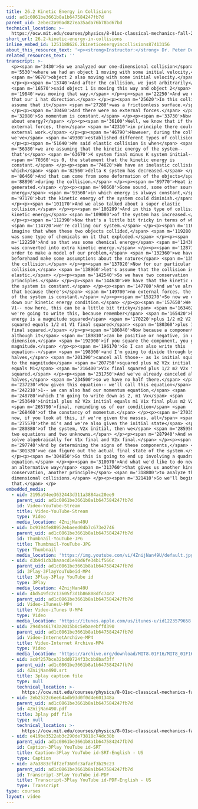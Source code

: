 ```yaml
---
title: 26.2 Kinetic Energy in Collisions
uid: ad1c0861be3661b8a1b647584247fb7d
parent_uid: 2ebec2a90ad827ea35ada76b78bd67bd
technical_location: >-
  https://ocw.mit.edu/courses/physics/8-01sc-classical-mechanics-fall-2016/week-9-collision-theory/26.2-kinetic-energy-in-collisions/26.2-kinetic-energy-in-collisions
short_url: 26.2-kinetic-energy-in-collisions
inline_embed_id: 1251188626.2kineticenergyincollisions87413156
about_this_resource_text: '<p><strong>Instructor:</strong> Dr. Peter Dourmashkin</p>'
related_resources_text: ''
transcript: >-
  <p><span m='3430'>So we analyzed our one-dimensional collision</span> <span
  m='5530'>where we had an object 1 moving with some initial velocity,</span>
  <span m='9670'>object 2 also moving with some initial velocity.</span>
  </p><p><span m='13740'>And after the collision, we just arbitrarily</span>
  <span m='16570'>said object 1 is moving this way and object 2</span> <span
  m='19840'>was moving that way.</span> </p><p><span m='22250'>And we called
  that our i hat direction.</span> </p><p><span m='25620'>In this collision, we
  assume that it</span> <span m='27280'>was a frictionless surface.</span>
  </p><p><span m='30460'>And there were no external forces.</span> </p><p><span
  m='32080'>So momentum is constant.</span> </p><p><span m='33730'>Now what
  about energy?</span> </p><p><span m='36100'>Well, we know that if there is no
  external forces, then</span> <span m='42310'>in principle there could be no
  external work.</span> </p><p><span m='46790'>However, during the collision,
  we've</span> <span m='49300'>established different types of collisions.</span>
  </p><p><span m='51640'>We said elastic collision is when</span> <span
  m='56980'>we are assuming that the kinetic energy of the system--
  that's</span> <span m='63670'>K system final minus K system initial--</span>
  <span m='70360'>is 0, the statement that the kinetic energy is
  constant.</span> </p><p><span m='74620'>We have an inelastic collision in
  which</span> <span m='82560'>delta K system has decreased.</span> </p><p><span
  m='86460'>And that can come from some deformation of the objects</span> <span
  m='88896'>during the collision.</span> </p><p><span m='89770'>Heat is
  generated.</span> </p><p><span m='90660'>Some sound, some other source of
  energy</span> <span m='93560'>in which energy is always constant,</span> <span
  m='97170'>but the kinetic energy of the system could diminish.</span>
  </p><p><span m='101170'>And we also talked about a super elastic
  collision.</span> </p><p><span m='106289'>And in this type of collision, the
  kinetic energy</span> <span m='109080'>of the system has increased.</span>
  </p><p><span m='112390'>Now that's a little bit tricky in terms of what</span>
  <span m='114720'>we're calling our system.</span> </p><p><span m='116160'>But
  imagine that when these two objects collided,</span> <span m='119280'>there
  was some type of chemicals on it that exploded.</span> </p><p><span
  m='122250'>And so that was some chemical energy</span> <span m='124380'>that
  was converted into extra kinetic energy.</span> </p><p><span m='128710'>So in
  order to make a model of our problem,</span> <span m='132360'>we have to
  beforehand make some assumptions about the nature</span> <span m='135780'>of
  the collision.</span> </p><p><span m='137020'>Now for our particular
  collision,</span> <span m='138960'>let's assume that the collision is
  elastic.</span> </p><p><span m='142540'>So we have two conservation
  principles.</span> </p><p><span m='144630'>We have that the kinetic energy of
  the system is constant.</span> </p><p><span m='147780'>And we've already said
  that because there's</span> <span m='149700'>no external forces, the momentum
  of the system is constant.</span> </p><p><span m='153270'>So now we can write
  down our kinetic energy condition.</span> </p><p><span m='157650'>We have m1
  V1-- now here, this can be a little bit tricky</span> <span m='163462'>how
  we're going to write this, because remember</span> <span m='165420'>kinetic
  energy is a magnitude squared</span> <span m='170220'>plus 1/2 m2 V2 initial
  squared equals 1/2 m1 V1 final squared</span> <span m='180360'>plus 1/2 m2 V2
  final squared.</span> </p><p><span m='186040'>Now because a component,
  although it</span> <span m='189810'>can be positive or negative, in one
  dimension,</span> <span m='192900'>if you square the component, you get the
  magnitude.</span> </p><p><span m='196170'>So I can also write this
  equation--</span> <span m='198300'>and I'm going to divide through by the
  halves,</span> <span m='201390'>cancel all those-- as 1x initial squared equal
  to the magnitude</span> <span m='207750'>squared plus m2 V2x initial squared
  equals M1</span> <span m='216400'>V1x final squared plus 1/2 m2 V2x final
  squared.</span> </p><p><span m='231750'>And we've already canceled all the
  halves,</span> <span m='234500'>so we have no half there.</span> </p><p><span
  m='237230'>Now given this equation-- we'll call this equation</span> <span
  m='242210'>1-- we can also had our momentum equation,</span> <span
  m='248780'>which I'm going to write down as 2, m1 Vx</span> <span
  m='253640'>initial plus m2 V2x initial equals m1 V1x final plus m2 V2x</span>
  <span m='265790'>final, reminding us of our condition</span> <span
  m='268460'>of the constancy of momentum.</span> </p><p><span m='270350'>So
  now, if you look at this, if we're given the masses, all</span> <span
  m='275570'>the mi's and we're also given the initial state</span> <span
  m='280880'>of the system, V2x initial, then we</span> <span m='285950'>have
  two equations and two unknowns.</span> </p><p><span m='287940'>And we can
  solve algebraically for V1x final and V2x final.</span> </p><p><span
  m='297740'>And by determining the signs of these components,</span> <span
  m='301320'>we can figure out the actual final state of the system.</span>
  </p><p><span m='304850'>So this is going to end up involving a quadratic
  equation.</span> </p><p><span m='310070'>And what we'd like to do now is show
  an alternative way</span> <span m='313760'>that gives us another kind of
  conservation, another principle</span> <span m='318800'>to analyze these one
  dimensional collisions.</span> </p><p><span m='321410'>So we'll begin
  that.</span> </p>
embedded_media:
  - uid: 2195a94ee3632443d311a3884ac20ee9
    parent_uid: ad1c0861be3661b8a1b647584247fb7d
    id: Video-YouTube-Stream
    title: Video-YouTube-Stream
    type: Video
    media_location: 4ZnijNan49U
  - uid: bc9194fe88952ebaeed04b7c673e2746
    parent_uid: ad1c0861be3661b8a1b647584247fb7d
    id: Thumbnail-YouTube-JPG
    title: Thumbnail-YouTube-JPG
    type: Thumbnail
    media_location: 'https://img.youtube.com/vi/4ZnijNan49U/default.jpg'
  - uid: d3b9d1cb3baaacd1e98d6fe34b1f566c
    parent_uid: ad1c0861be3661b8a1b647584247fb7d
    id: 3Play-3PlayYouTubeid-MP4
    title: 3Play-3Play YouTube id
    type: 3Play
    media_location: 4ZnijNan49U
  - uid: 4bd549fc2c13605f3d1b86808dfc74d2
    parent_uid: ad1c0861be3661b8a1b647584247fb7d
    id: Video-iTunesU-MP4
    title: Video-iTunes U-MP4
    type: Video
    media_location: 'https://itunes.apple.com/us/itunes-u/id1223579658'
  - uid: 294da461743a2015b0c5ebaeebffd390
    parent_uid: ad1c0861be3661b8a1b647584247fb7d
    id: Video-InternetArchive-MP4
    title: Video-Internet Archive-MP4
    type: Video
    media_location: 'https://archive.org/download/MIT8.01F16/MIT8_01F16_L26v02_360p.mp4'
  - uid: ac8f257bce32bdd0724f33cbb8baf3ff
    parent_uid: ad1c0861be3661b8a1b647584247fb7d
    id: 4ZnijNan49U.srt
    title: 3play caption file
    type: null
    technical_location: >-
      https://ocw.mit.edu/courses/physics/8-01sc-classical-mechanics-fall-2016/week-9-collision-theory/26.2-kinetic-energy-in-collisions/26.2-kinetic-energy-in-collisions/4ZnijNan49U.srt
  - uid: 2eb2522c6ee64adb93d0f0d4e601348a
    parent_uid: ad1c0861be3661b8a1b647584247fb7d
    id: 4ZnijNan49U.pdf
    title: 3play pdf file
    type: null
    technical_location: >-
      https://ocw.mit.edu/courses/physics/8-01sc-classical-mechanics-fall-2016/week-9-collision-theory/26.2-kinetic-energy-in-collisions/26.2-kinetic-energy-in-collisions/4ZnijNan49U.pdf
  - uid: e419be3522ab3c290de73818c74dc38b
    parent_uid: ad1c0861be3661b8a1b647584247fb7d
    id: Caption-3Play YouTube id-SRT
    title: Caption-3Play YouTube id-SRT-English - US
    type: Caption
  - uid: a7a3883cfdf2ef360fc3afaef3b29c23
    parent_uid: ad1c0861be3661b8a1b647584247fb7d
    id: Transcript-3Play YouTube id-PDF
    title: Transcript-3Play YouTube id-PDF-English - US
    type: Transcript
type: courses
layout: video
---
```

